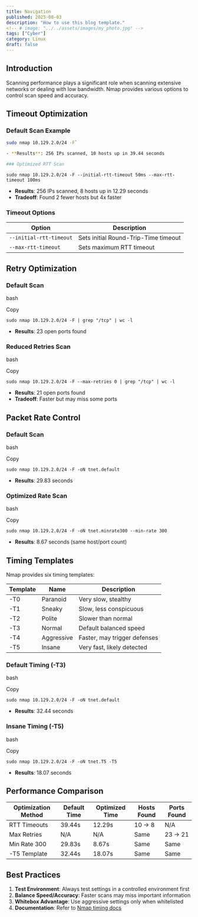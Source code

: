 ```yaml
---
title: Navigation
published: 2025-08-03
description: "How to use this blog template."
<!-- # image: "../../assets/images/my_photo.jpg" -->
tags: ["Cyber"]
category: Linux
draft: false
---
```



## Introduction
Scanning performance plays a significant role when scanning extensive networks or dealing with low bandwidth. Nmap provides various options to control scan speed and accuracy.

## Timeout Optimization

### Default Scan Example
```bash
sudo nmap 10.129.2.0/24 -F`

- **Results**: 256 IPs scanned, 10 hosts up in 39.44 seconds

### Optimized RTT Scan

```

```
sudo nmap 10.129.2.0/24 -F --initial-rtt-timeout 50ms --max-rtt-timeout 100ms
```


- **Results**: 256 IPs scanned, 8 hosts up in 12.29 seconds
- **Tradeoff**: Found 2 fewer hosts but 4x faster

### Timeout Options

| Option | Description |
| --- | --- |
| `--initial-rtt-timeout` | Sets initial Round-Trip-Time timeout |
| `--max-rtt-timeout` | Sets maximum RTT timeout |

## Retry Optimization

### Default Scan

bash

Copy

```
sudo nmap 10.129.2.0/24 -F | grep "/tcp" | wc -l
```

- **Results**: 23 open ports found

### Reduced Retries Scan

bash

Copy

```
sudo nmap 10.129.2.0/24 -F --max-retries 0 | grep "/tcp" | wc -l
```

- **Results**: 21 open ports found
- **Tradeoff**: Faster but may miss some ports

## Packet Rate Control

### Default Scan

bash

Copy

```
sudo nmap 10.129.2.0/24 -F -oN tnet.default
```

- **Results**: 29.83 seconds

### Optimized Rate Scan

bash

Copy

```
sudo nmap 10.129.2.0/24 -F -oN tnet.minrate300 --min-rate 300
```

- **Results**: 8.67 seconds (same host/port count)

## Timing Templates

Nmap provides six timing templates:

| Template | Name | Description |
| --- | --- | --- |
| -T0 | Paranoid | Very slow, stealthy |
| -T1 | Sneaky | Slow, less conspicuous |
| -T2 | Polite | Slower than normal |
| -T3 | Normal | Default balanced speed |
| -T4 | Aggressive | Faster, may trigger defenses |
| -T5 | Insane | Very fast, likely detected |

### Default Timing (-T3)

bash

Copy

```
sudo nmap 10.129.2.0/24 -F -oN tnet.default
```

- **Results**: 32.44 seconds

### Insane Timing (-T5)

bash

Copy

```
sudo nmap 10.129.2.0/24 -F -oN tnet.T5 -T5
```

- **Results**: 18.07 seconds

## Performance Comparison

| Optimization Method | Default Time | Optimized Time | Hosts Found | Ports Found |
| --- | --- | --- | --- | --- |
| RTT Timeouts | 39.44s | 12.29s | 10 → 8 | N/A |
| Max Retries | N/A | N/A | Same | 23 → 21 |
| Min Rate 300 | 29.83s | 8.67s | Same | Same |
| -T5 Template | 32.44s | 18.07s | Same | Same |

## Best Practices

1. **Test Environment**: Always test settings in a controlled environment first
2. **Balance Speed/Accuracy**: Faster scans may miss important information
3. **Whitebox Advantage**: Use aggressive settings only when whitelisted
4. **Documentation**: Refer to [Nmap timing docs](https://nmap.org/book/performance-timing-templates.html)